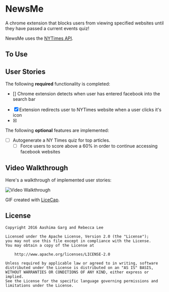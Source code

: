 # NewsMe
A chrome extension that blocks users from viewing specified websites until they have passed a current events quiz! 

NewsMe uses the [NYTimes API](https://developer.nytimes.com/).

## To Use

## User Stories

The following **required** functionality is completed:

- [] Chrome extension detects when user has entered facebook into the search bar
- [X] Extension redirects user to NYTimes website when a user clicks it's icon
- [X] 

The following **optional** features are implemented:

- [ ] Autogenerate a NY Times quiz for top articles.
   - [ ] Force users to score above a 60% in order to continue accessing facebook websites

## Video Walkthrough 

Here's a walkthrough of implemented user stories:

<img src='' width='' alt='Video Walkthrough' />

GIF created with [LiceCap](http://www.cockos.com/licecap/).

## License

    Copyright 2016 Aashima Garg and Rebecca Lee

    Licensed under the Apache License, Version 2.0 (the "License");
    you may not use this file except in compliance with the License.
    You may obtain a copy of the License at

        http://www.apache.org/licenses/LICENSE-2.0

    Unless required by applicable law or agreed to in writing, software
    distributed under the License is distributed on an "AS IS" BASIS,
    WITHOUT WARRANTIES OR CONDITIONS OF ANY KIND, either express or implied.
    See the License for the specific language governing permissions and
    limitations under the License.


